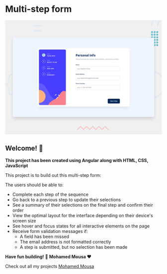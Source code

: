 #  Multi-step form

![Design preview for the Multi-step form coding challenge](preview.jpg)

## Welcome! 👋

**This project has been created using Angular along with HTML, CSS, JavaScript**

This project is to build out this multi-step form:

The users should be able to:

- Complete each step of the sequence
- Go back to a previous step to update their selections
- See a summary of their selections on the final step and confirm their order
- View the optimal layout for the interface depending on their device's screen size
- See hover and focus states for all interactive elements on the page
- Receive form validation messages if:
  - A field has been missed
  - The email address is not formatted correctly
  - A step is submitted, but no selection has been made


**Have fun building!** 🚀 **Mohamed Mousa ❤️** 

Check out all my projects  [Mohamed Mousa](http://mohamedmousa.it/)
